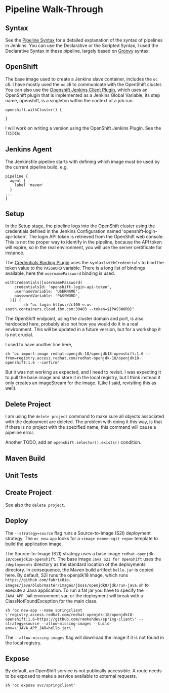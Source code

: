 # Pipeline Walk-Through

## Syntax

See the [Pipeline Syntax](https://jenkins.io/doc/book/pipeline/syntax/) for a detailed explanation of the syntax of pipelines in Jenkins. You can use the Declarative or the Scripted Syntax, I used the Declarative Syntax in these pipeline, largely based on [Groovy](https://jenkins.io/doc/book/pipeline/syntax/#compare) syntax.

## OpenShift

The base image used to create a Jenkins slave container, includes the `oc` cli. I have mostly used the `oc` cli to communicate with the OpenShift cluster. You can also use the [Openshift Jenkins Client Plugin](https://github.com/openshift/jenkins-client-plugin), which uses an OpenShift plugin that is implemented as a Jenkins Global Variable, its step name, openshift, is a singleton within the context of a job run.

```script
openshift.withCluster() {

}
```

I will work on writing a version using the OpenShift Jenkins Plugin. See the TODOs.

## Jenkins Agent

The Jenkinsfile pipeline starts with defining which image must be used by the current pipeline build, e.g.

```script
pipeline {
  agent {
    label 'maven'
  }
...
}
```

## Setup

In the Setup stage, the pipeline logs into the OpenShift cluster using the credentials defined in the Jenkins Configuration named 'openshift-login-api-token'. The login API token is retrieved from the OpenShift web console. This is not the proper way to identify in the pipeline, because the API token will expire, so in the real environment, you will use the server certificate for instance. 

The [Credentials Binding Plugin](https://jenkins.io/doc/pipeline/steps/credentials-binding/) uses the syntaxt `withCredentials` to bind the token value to the `PASSWORD` variable. There is a long list of bindings available, here the `usernamePassword` binding is used.

```script
withCredentials([usernamePassword(
    credentialsId: 'openshift-login-api-token',
    usernameVariable: 'USERNAME',
    passwordVariable: 'PASSWORD',
  )]) {
        sh "oc login https://c100-e.us-south.containers.cloud.ibm.com:30403 --token=${PASSWORD}"
```

The OpenShift endpoint, using the cluster domain and port, is also hardcoded here, probably also not how you would do it in a real environment. This will be updated in a future version, but for a workshop it is not crucial.

I used to have another line here,

```script
sh 'oc import-image redhat-openjdk-18/openjdk18-openshift:1.6 --from=registry.access.redhat.com/redhat-openjdk-18/openjdk18-openshift:1.6 --confirm'
```

But it was not working as expected, and I need to revisit. I was expecting it to pull the base image and store it in the local registry, but I think instead it only creates an imageStream for the image. (Like I said, revisiting this as well).

## Delete Project

I am using the `delete project` command to make sure all objects associated with the deployment are deleted. The problem with doing it this way, is that if there is no project with the specified name, this command will cause a pipeline error. 

Another TODO, add an `openshift.selector().exists()` condition.

## Maven Build

## Unit Tests

## Create Project

See also the `delete project`.

## Deploy

The `--strategy=source` flag runs a Source-to-Image (S2I) deployment strategy. The `oc new-app` looks for a `<image name>~<git repo>` template to build the application image.

The Source-to-Image (S2I) strategy uses a base image `redhat-openjdk-18/openjdk18-openshift`. The base image `Java S2I for OpenShift` uses the `/deployments` directory as the standard location of the deployments directory. In consequence, the Maven build artifect `hello.jar` is copied here. By default, S2I runs the openjdk18 image, which runs `https://github.com/fabric8io-images/java/blob/master/images/jboss/openjdk8/jdk/run-java.sh` to execute a Java application. To run a fat jar you have to specify the `JAVA_APP_JAR` environment var, or the deployment will break with a ClassNotFoundException for the main class. 

```script
sh 'oc new-app --name springclient \'registry.access.redhat.com/redhat-openjdk-18/openjdk18-openshift:1.6~https://github.com/remkohdev/spring-client\' --strategy=source --allow-missing-images --build-env=\'JAVA_APP_JAR=hello.jar\''
```

The `--allow-missing-images` flag will download the image if it is not found in the local registry.

## Expose

By default, an OpenShift service is not publically accessible. A route needs to be exposed to make a service available to external requests.

```script
sh 'oc expose svc/springclient'
```
